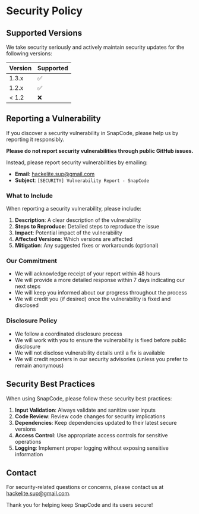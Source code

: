 # Security Policy

## Supported Versions

We take security seriously and actively maintain security updates for the following versions:

| Version | Supported          |
| ------- | ------------------ |
| 1.3.x   | :white_check_mark: |
| 1.2.x   | :white_check_mark: |
| < 1.2   | :x:                |

## Reporting a Vulnerability

If you discover a security vulnerability in SnapCode, please help us by reporting it responsibly.

**Please do not report security vulnerabilities through public GitHub issues.**

Instead, please report security vulnerabilities by emailing:
- **Email**: [hackelite.sup@gmail.com](mailto:hackelite.sup@gmail.com)
- **Subject**: `[SECURITY] Vulnerability Report - SnapCode`

### What to Include

When reporting a security vulnerability, please include:

1. **Description**: A clear description of the vulnerability
2. **Steps to Reproduce**: Detailed steps to reproduce the issue
3. **Impact**: Potential impact of the vulnerability
4. **Affected Versions**: Which versions are affected
5. **Mitigation**: Any suggested fixes or workarounds (optional)

### Our Commitment

- We will acknowledge receipt of your report within 48 hours
- We will provide a more detailed response within 7 days indicating our next steps
- We will keep you informed about our progress throughout the process
- We will credit you (if desired) once the vulnerability is fixed and disclosed

### Disclosure Policy

- We follow a coordinated disclosure process
- We will work with you to ensure the vulnerability is fixed before public disclosure
- We will not disclose vulnerability details until a fix is available
- We will credit reporters in our security advisories (unless you prefer to remain anonymous)

## Security Best Practices

When using SnapCode, please follow these security best practices:

1. **Input Validation**: Always validate and sanitize user inputs
2. **Code Review**: Review code changes for security implications
3. **Dependencies**: Keep dependencies updated to their latest secure versions
4. **Access Control**: Use appropriate access controls for sensitive operations
5. **Logging**: Implement proper logging without exposing sensitive information

## Contact

For security-related questions or concerns, please contact us at [hackelite.sup@gmail.com](mailto:hackelite.sup@gmail.com).

Thank you for helping keep SnapCode and its users secure!